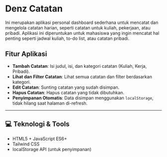 # Denz Catatan

Ini merupakan aplikasi personal dashboard sederhana untuk mencatat dan mengelola catatan harian, seperti catatan untuk kuliah, pekerjaan, atau pribadi. Aplikasi ini diperuntukan untuk mahasiswa yang ingin mencatat hal penting seperti jadwal kuliah, to-do list, atau catatan pribadi.

## Fitur Aplikasi

- **Tambah Catatan**: Isi judul, isi, dan kategori catatan (Kuliah, Kerja, Pribadi).
- **Lihat dan Filter Catatan**: Lihat semua catatan dan filter berdasarkan kategori.
- **Edit Catatan**: Sunting catatan yang sudah disimpan.
- **Hapus Catatan**: Hapus catatan yang tidak dibutuhkan.
- **Penyimpanan Otomatis**: Data disimpan menggunakan `localStorage`, tidak hilang saat halaman di-refresh.

[](./Gambar/ss1.png)
[](./Gambar/ss2.png)

---

## 💻 Teknologi & Tools

- HTML5 + JavaScript ES6+
- Tailwind CSS
- localStorage API (untuk penyimpanan)
